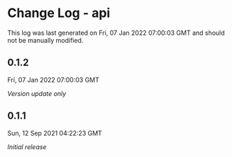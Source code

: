 # Change Log - api

This log was last generated on Fri, 07 Jan 2022 07:00:03 GMT and should not be manually modified.

## 0.1.2
Fri, 07 Jan 2022 07:00:03 GMT

_Version update only_

## 0.1.1
Sun, 12 Sep 2021 04:22:23 GMT

_Initial release_

